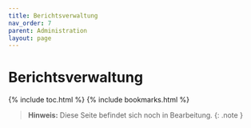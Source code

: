 ```yaml
---
title: Berichtsverwaltung
nav_order: 7
parent: Administration
layout: page
---
```


# Berichtsverwaltung
{% include toc.html %}
{% include bookmarks.html %}

> **Hinweis:** Diese Seite befindet sich noch in Bearbeitung.
{: .note }
